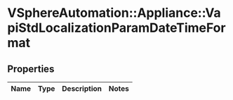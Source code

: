 # VSphereAutomation::Appliance::VapiStdLocalizationParamDateTimeFormat

## Properties
Name | Type | Description | Notes
------------ | ------------- | ------------- | -------------


